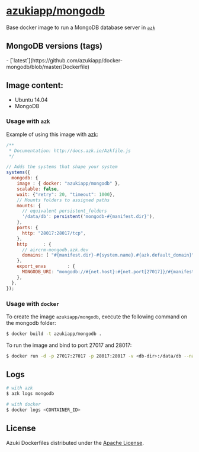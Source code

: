 [azukiapp/mongodb](http://images.azk.io/#/mongodb)
==================

Base docker image to run a MongoDB database server in [`azk`](http://azk.io)

MongoDB versions (tags)
---

<versions>
- [`latest`](https://github.com/azukiapp/docker-mongodb/blob/master/Dockerfile)
</versions>

Image content:
---

- Ubuntu 14.04
- MongoDB

### Usage with `azk`

Example of using this image with [azk](http://azk.io):

```js
/**
 * Documentation: http://docs.azk.io/Azkfile.js
 */

// Adds the systems that shape your system
systems({
  mongodb: {
    image : { docker: "azukiapp/mongodb" },
    scalable: false,
    wait: {"retry": 20, "timeout": 1000},
    // Mounts folders to assigned paths
    mounts: {
      // equivalent persistent_folders
      '/data/db': persistent('mongodb-#{manifest.dir}'),
    },
    ports: {
      http: "28017:28017/tcp",
    },
    http      : {
      // aircrm-mongodb.azk.dev
      domains: [ "#{manifest.dir}-#{system.name}.#{azk.default_domain}" ],
    },
    export_envs        : {
      MONGODB_URI: "mongodb://#{net.host}:#{net.port[27017]}/#{manifest.dir}_development",
    },
  },
});
```


### Usage with `docker`

To create the image `azukiapp/mongodb`, execute the following command on the mongodb folder:

```sh
$ docker build -t azukiapp/mongodb .
```

To run the image and bind to port 27017 and 28017:

```sh
$ docker run -d -p 27017:27017 -p 28017:28017 -v <db-dir>:/data/db --name mongodb azukiapp/mongodb
```

Logs
---

```sh
# with azk
$ azk logs mongodb

# with docker
$ docker logs <CONTAINER_ID>
```

## License

Azuki Dockerfiles distributed under the [Apache License](https://github.com/azukiapp/dockerfiles/blob/master/LICENSE).
